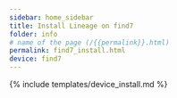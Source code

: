 ```yaml
---
sidebar: home_sidebar
title: Install Lineage on find7
folder: info
# name of the page (/{{permalink}}.html)
permalink: find7_install.html
device: find7
---
```

{% include templates/device_install.md %}
